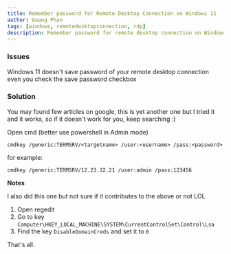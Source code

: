 ```yaml
---
title: Remember password for Remote Desktop Connection on Windows 11
author: Quang Phan
tags: [windows, remotedesktopconnection, rdp]
description: Remember password for remote desktop connection on Windows 11
---
```


### Issues

Windows 11 doesn't save password of your remote desktop connection even you check the save password checkbox

### Solution

You may found few articles on google, this is yet another one but I tried it and it works, so if it doesn't work for you, keep searching :)

Open cmd (better use powershell in Admin mode)

```
cmdkey /generic:TERMSRV/<targetname> /user:<username> /pass:<password>
```

for example:

```
cmdkey /generic:TERMSRV/12.23.32.21 /user:admin /pass:123456
```

**Notes**

I also did this one but not sure if it contributes to the above or not LOL

1. Open regedit
2. Go to key `Computer\HKEY_LOCAL_MACHINE\SYSTEM\CurrentControlSet\Control\Lsa`
3. Find the key `DisableDomainCreds` and set it to `0`

That's all.
